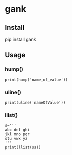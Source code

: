# gank
## Install
pip install gank
## Usage
### hump()
`print(hump('name_of_value'))`
### uline()
`print(uline('nameOfValue'))`
### llist()
```
s='''
abc def ghi
jkl mno pqr
stu vwx yz
'''
print(llist(ss))
```